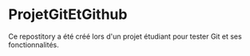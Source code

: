 # ProjetGitEtGithub

Ce repostitory a été créé lors d'un projet étudiant pour tester Git et ses fonctionnalités.
